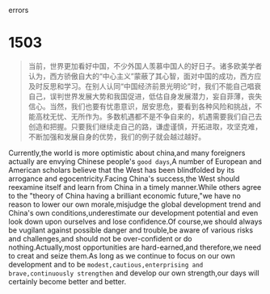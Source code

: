 errors

# 1503
> 当前，世界更加看好中国，不少外国人羡慕中国人的好日子。诸多欧美学者认为，西方骄傲自大的“中心主义”蒙蔽了其心智，面对中国的成功，西方应及时反思和学习。在别人认同“中国经济前景光明论”时，我们不能自己唱衰自己，误判世界发展大势和我国促进，低估自身发展潜力，妄自菲薄，丧失信心。当然，我们也要有忧患意识，居安思危，要看到各种风险和挑战，不能高枕无忧、无所作为。多数机遇都不是不争自来的，机遇需要我们自己去创造和把握。只要我们继续走自己的路，谦虚谨慎，开拓进取，攻坚克难，不断加强和发展自身的优势，我们的例子就会越过越好。

Currently,the world is more optimistic about china,and many foreigners actually are envying Chinese people's `good days`,A number of European and American scholars believe that the West has been blindfolded by its arrogance and egocentricity.Facing China's success,the West should reexamine itself and learn from China in a timely manner.While others agree to the "theory of China having a brilliant economic future,"we have no reason to lower our own morale,misjudge the global development trend and China's own conditions,underestimate our development potential and even look down upon ourselves and lose confidence.Of course,we should always be vugilant against possible danger and trouble,be aware of various risks and challenges,and should not be over-confident or do nothing.Actually,most opportunities are hard-earned,and therefore,we need to creat and seize them.As long as we continue to focus on our own development and to be `modest,cautious,enterprising and brave,continuously strengthen` and develop our own strength,our days will certainly become better and better.